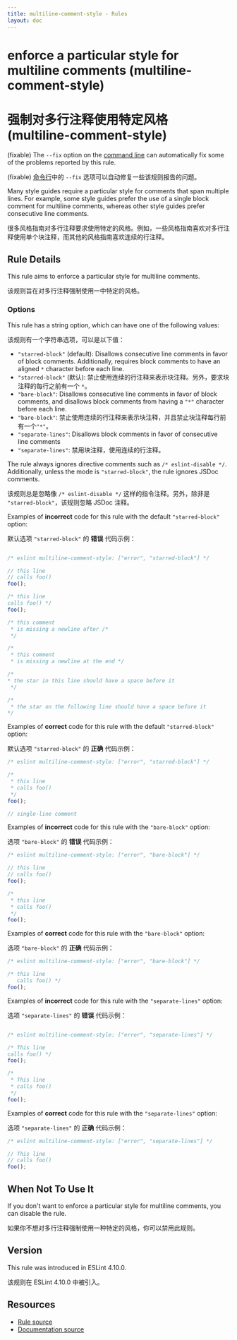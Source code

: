 ```yaml
---
title: multiline-comment-style - Rules
layout: doc
---
```

<!-- Note: No pull requests accepted for this file. See README.md in the root directory for details. -->

# enforce a particular style for multiline comments (multiline-comment-style)

# 强制对多行注释使用特定风格 (multiline-comment-style)


(fixable) The `--fix` option on the [command line](../user-guide/command-line-interface#fix) can automatically fix some of the problems reported by this rule.

(fixable) [命令行](../user-guide/command-line-interface#fix)中的 `--fix` 选项可以自动修复一些该规则报告的问题。

Many style guides require a particular style for comments that span multiple lines. For example, some style guides prefer the use of a single block comment for multiline comments, whereas other style guides prefer consecutive line comments.

很多风格指南对多行注释要求使用特定的风格。例如，一些风格指南喜欢对多行注释使用单个块注释，而其他的风格指南喜欢连续的行注释。

## Rule Details

This rule aims to enforce a particular style for multiline comments.

该规则旨在对多行注释强制使用一中特定的风格。

### Options

This rule has a string option, which can have one of the following values:

该规则有一个字符串选项，可以是以下值：

* `"starred-block"` (default): Disallows consecutive line comments in favor of block comments. Additionally, requires block comments to have an aligned `*` character before each line.
* `"starred-block"` (默认): 禁止使用连续的行注释来表示块注释。另外，要求块注释的每行之前有一个 `*`。
* `"bare-block"`: Disallows consecutive line comments in favor of block comments, and disallows block comments from having a `"*"` character before each line.
* `"bare-block"`: 禁止使用连续的行注释来表示块注释，并且禁止块注释每行前有一个`"*"`。
* `"separate-lines"`: Disallows block comments in favor of consecutive line comments
* `"separate-lines"`: 禁用块注释，使用连续的行注释。

The rule always ignores directive comments such as `/* eslint-disable */`. Additionally, unless the mode is `"starred-block"`, the rule ignores JSDoc comments.

该规则总是忽略像 `/* eslint-disable */` 这样的指令注释。另外，除非是 `"starred-block"`，该规则忽略 JSDoc 注释。

Examples of **incorrect** code for this rule with the default `"starred-block"` option:

默认选项 `"starred-block"` 的 **错误** 代码示例：

```js

/* eslint multiline-comment-style: ["error", "starred-block"] */

// this line
// calls foo()
foo();

/* this line
calls foo() */
foo();

/* this comment
 * is missing a newline after /*
 */

/*
 * this comment
 * is missing a newline at the end */

/*
* the star in this line should have a space before it
 */

/*
 * the star on the following line should have a space before it
*/

```

Examples of **correct** code for this rule with the default `"starred-block"` option:

默认选项 `"starred-block"` 的 **正确** 代码示例：

```js
/* eslint multiline-comment-style: ["error", "starred-block"] */

/*
 * this line
 * calls foo()
 */
foo();

// single-line comment
```

Examples of **incorrect** code for this rule with the `"bare-block"` option:

选项 `"bare-block"` 的 **错误** 代码示例：

```js
/* eslint multiline-comment-style: ["error", "bare-block"] */

// this line
// calls foo()
foo();

/*
 * this line
 * calls foo()
 */
foo();
```

Examples of **correct** code for this rule with the `"bare-block"` option:

选项 `"bare-block"` 的 **正确** 代码示例：

```js
/* eslint multiline-comment-style: ["error", "bare-block"] */

/* this line
   calls foo() */
foo();
```

Examples of **incorrect** code for this rule with the `"separate-lines"` option:

选项 `"separate-lines"` 的 **错误** 代码示例：

```js

/* eslint multiline-comment-style: ["error", "separate-lines"] */

/* This line
calls foo() */
foo();

/*
 * This line
 * calls foo()
 */
foo();

```

Examples of **correct** code for this rule with the `"separate-lines"` option:

选项 `"separate-lines"` 的 **正确** 代码示例：

```js
/* eslint multiline-comment-style: ["error", "separate-lines"] */

// This line
// calls foo()
foo();


```

## When Not To Use It

If you don't want to enforce a particular style for multiline comments, you can disable the rule.

如果你不想对多行注释强制使用一种特定的风格，你可以禁用此规则。

## Version

This rule was introduced in ESLint 4.10.0.

该规则在 ESLint 4.10.0 中被引入。

## Resources

* [Rule source](https://github.com/eslint/eslint/tree/master/lib/rules/multiline-comment-style.js)
* [Documentation source](https://github.com/eslint/eslint/tree/master/docs/rules/multiline-comment-style.md)
